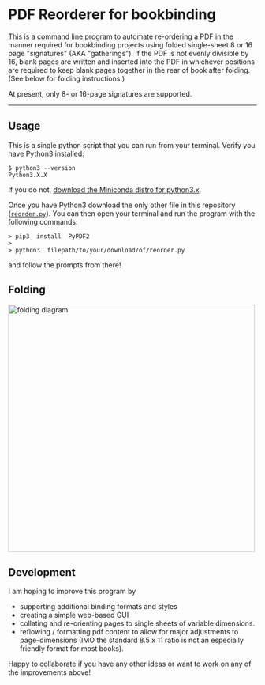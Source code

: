 # PDF Reorderer for bookbinding

This is a command line program to automate re-ordering a PDF in the manner required for bookbinding projects using folded single-sheet 8 or 16 page "signatures" (AKA "gatherings"). If the PDF is not evenly divisible by 16, blank pages are written and inserted into the PDF in whichever positions are required to keep blank pages together in the rear of book after folding. (See below for folding instructions.)

At present, only 8- or 16-page signatures are supported. 

_______________________________________

## Usage

This is a single python script that you can run from your terminal. Verify you have Python3 installed:

```command
$ python3 --version
Python3.X.X
```

If you do not, [download the Miniconda distro for python3.x](https://docs.conda.io/en/latest/miniconda.html).

Once you have Python3 download the only other file in this repository ([```reorder.py```](https://github.com/vxxce/pdf-reorderer/blob/master/reorder.py)). You can then open your terminal and run the program with the following commands:

```command
> pip3  install  PyPDF2
>
> python3  filepath/to/your/download/of/reorder.py
``` 
and follow the prompts from there!

## Folding

<img src="https://i.pinimg.com/originals/e0/3c/24/e03c244fb8f8ccb23a38462ce0d5533e.jpg" alt="folding diagram" width="500px" />

## Development

I am hoping to improve this program by
* supporting additional binding formats and styles
* creating a simple web-based GUI
* collating and re-orienting pages to single sheets of variable dimensions.
* reflowing / formatting pdf content to allow for major adjustments to page-dimensions (IMO the standard 8.5 x 11 ratio is not an especially friendly format for most books).

Happy to collaborate if you have any other ideas or want to work on any of the improvements above!
